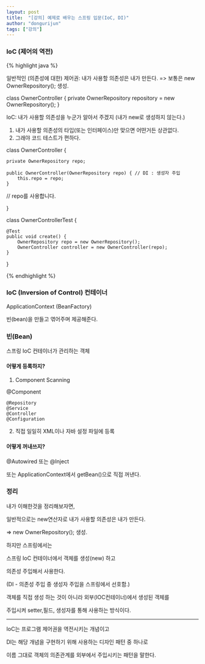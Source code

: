```yaml
---
layout: post
title:  "[강의] 예제로 배우는 스프링 입문(IoC, DI)"
author: "dongurijun"
tags: ["강의"]
---
```


### IoC (제어의 역전)

{% highlight java %}

일반적인 (의존성에 대한) 제어권: 내가 사용할 의존성은 내가 만든다. 
=> 보통은 new OwnerRepository(); 생성.

class OwnerController {
    private OwnerRepository repository = new OwnerRepository();
}

IoC: 내가 사용할 의존성을 누군가 알아서 주겠지 (내가 new로 생성하지 않는다.)

1. 내가 사용할 의존성의 타입(또는 인터페이스)만 맞으면 어떤거든 상관없다.
2. 그래야 코드 테스트가 편하다.


class OwnerController {

    private OwnerRepository repo;

    public OwnerController(OwnerRepository repo) { // DI : 생성자 주입
        this.repo = repo;
    }

// repo를 사용합니다.

}



class OwnerControllerTest {

    @Test
    public void create() { 
        OwnerRepository repo = new OwnerRepository();
        OwnerController controller = new OwnerController(repo);
    }
}

{% endhighlight %}


### IoC (Inversion of Control) 컨테이너

ApplicationContext (BeanFactory)

빈(bean)을 만들고 엮어주며 제공해준다.


### 빈(Bean)

스프링 IoC 컨테이너가 관리하는 객체

#### 어떻게 등록하지?

1. Component Scanning


@Component

    @Repository
    @Service
    @Controller
    @Configuration



2. 직접 일일히 XML이나 자바 설정 파일에 등록


#### 어떻게 꺼내쓰지?

@Autowired 또는 @Inject

또는 ApplicationContext에서 getBean()으로 직접 꺼낸다.




### 정리

내가 이해한것을 정리해보자면,

일반적으로는 new연산자로 내가 사용할 의존성은 내가 만든다.

=> new OwnerRepository(); 생성.

하지만 스프링에서는 

스프링 IoC 컨테이너에서 객체를 생성(new) 하고

의존성 주입해서 사용한다.

(DI - 의존성 주입 중 생성자 주입을 스프링에서 선호함.)

객체를 직접 생성 하는 것이 아니라 외부(IOC컨테이너)에서 생성된 객체를 

주입시켜 setter,필드, 생성자를 통해 사용하는 방식이다. 


---

IoC는 프로그램 제어권을 역전시키는 개념이고 

DI는 해당 개념을 구현하기 위해 사용하는 디자인 패턴 중 하나로 

이름 그대로 객체의 의존관계를 외부에서 주입시키는 패턴을 말한다.
